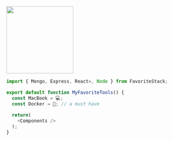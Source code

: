 <img src="https://camo.githubusercontent.com/3b7c592ede97b6138ffd4b1cc1541c2f3b11fd39/687474703a2f2f33312e6d656469612e74756d626c722e636f6d2f31376665613932306666333665663466356238373764353231366137616164392f74756d626c725f6d6f39786a65387a5a34317163626975666f315f313238302e676966" height="175px" width ="175px">

```javascript
import { Mongo, Express, React⚛️, Node } from FavoriteStack;

export default function MyFavoriteTools() {
  const MacBook = 💻;
  const Docker = 🐳; // a must have
 
  return(
    <Components />
  );
}
```
